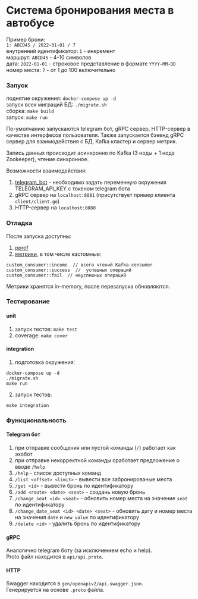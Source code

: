 # Система бронирования места в автобусе

Пример брони:  
`1: ABCD45 / 2022-01-01 / 7`  
внутренний идентификатор: `1` - инкремент  
маршрут: `ABCD45` - 4-10 символов  
дата: `2022-01-01` - строковое представление в формате `YYYY-MM-DD`  
номер места: `7` - от 1 до 100 включительно

### Запуск

поднятие окружения: `docker-compose up -d`  
запуск всех миграций БД: `./migrate.sh`  
сборка: `make build`  
запуск: `make run`

По-умолчанию запускаются telegram бот, gRPC сервер, HTTP-сервер 
в качестве интерфесов пользователя.
Также запускается бэкенд gRPC сервер для взаимодействия с БД, Kafka кластер и сервер метрик.

Запись данных происходит асинхронно по Kafka (3 ноды + 1 нода Zookeeper), чтение синхронное.

Возможности взаимодействия:  
1. [telegram_bot](https://t.me/tigprog_bot) -
необходимо задать переменную окружения TELEGRAM_API_KEY с токеном telegram бота  
2. gRPC сервер на `localhost:8081` (присутствует пример клиента `client/client.go`)
3. HTTP-сервер на `localhost:8080`

### Отладка

После запуска доступны:

1. [pprof](http://localhost:9876/debug/pprof/)
2. [метрики](http://localhost:9876/debug/vars), в том числе кастомные:
```
custom_consumer::income  // всего чтений Kafka-consumer
custom_consumer::success  //  успешных операций
custom_consumer::fail  // неуспешных операций
```

Метрики хранятся in-memory, после перезапуска обновляются.

### Тестирование

#### unit

1. запуск тестов: `make test`
2. coverage: `make cover`

#### integration

1. подготовка окружения:
```
docker-compose up -d
./migrate.sh
make run
```
2. запуск тестов:
```
make integration
```

### Функциональность

#### Telegram бот

1. при отправке сообщения или пустой команды (`/`) работает как эхобот
2. при отправке некорректной команды сработает предложение о вводе `/help`
3. `/help` - список доступных команд
4. `/list <offset> <limit>` - вывести все забронированые места
5. `/get <id>` - вывести бронь по идентификатору
6. `/add <route> <date> <seat>` - создань новую бронь
7. `/change_seat <id> <seat>` -
   обновить номер места на значение `seat` по идентификатору
8. `/change_date_seat <id> <date> <seat>` -
   обновить дату и номер места на значения `date` и `new_value` по идентификатору
9. `/delete <id>` - удалить бронь по идентификатору

#### gRPC

Аналогично telegram боту (за исключением echo и help).  
Proto файл находится в `api/api.proto`.

#### HTTP

Swagger находится в `gen/openapiv2/api.swagger.json`.  
Генерируется на основе `.proto` файла.
